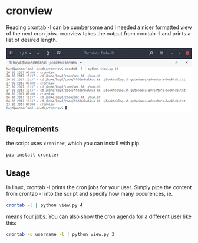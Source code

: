 # cronview
Reading crontab -l can be cumbersome and I needed a nicer formatted view of the next cron jobs. cronview takes the output from crontab -l and prints a list of desired length.  

![](cronview.png "cronview")

## Requirements

the script uses `croniter`, which you can install with pip

```bash
pip install croniter
```

## Usage
In linux, crontab -l prints the cron jobs for your user. Simply pipe the content from crontab -l into the script and specify how many occurences, ie.

```bash
crontab -l | python view.py 4
```
means four jobs.
You can also show the cron agenda for a different user like this:

```bash
crontab -u username -l | python view.py 3
```
